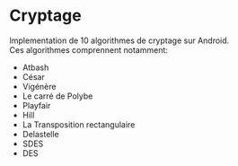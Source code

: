 # Cryptage

Implementation de 10 algorithmes de cryptage sur Android.<br/>
Ces algorithmes comprennent notamment:
- Atbash
- César
- Vigénère
- Le carré de Polybe
- Playfair
- Hill
- La Transposition rectangulaire
- Delastelle
- SDES
- DES
